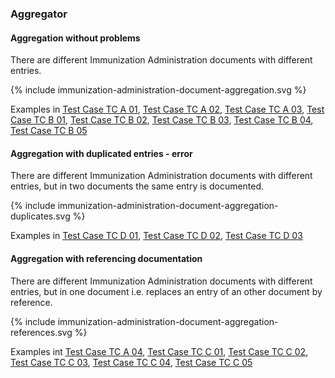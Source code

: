 ### Aggregator

#### Aggregation without problems

There are different Immunization Administration documents with different entries.

<div>{% include immunization-administration-document-aggregation.svg %}</div>

Examples in [Test Case TC A 01](TC_A01.html), [Test Case TC A 02](TC_A02.html), [Test Case TC A 03](TC_A03.html), [Test Case TC B 01](TC_B01.html), [Test Case TC B 02](TC_B02.html), [Test Case TC B 03](TC_B03.html), [Test Case TC B 04](TC_B04.html), [Test Case TC B 05](TC_B05.html)

#### Aggregation with duplicated entries - error

There are different Immunization Administration documents with different entries, but in two documents the same entry is documented.

<div>{% include immunization-administration-document-aggregation-duplicates.svg %}</div>

Examples in [Test Case TC D 01](TC_D01.html), [Test Case TC D 02](TC_D02.html), [Test Case TC D 03](TC_D03.html)


#### Aggregation with referencing documentation

There are different Immunization Administration documents with different entries, but in one document i.e. replaces an entry of an other document by reference.

<div>{% include immunization-administration-document-aggregation-references.svg %}</div>

Examples int [Test Case TC A 04](TC_A04.html), [Test Case TC C 01](TC_C01.html), [Test Case TC C 02](TC_C02.html), [Test Case TC C 03](TC_C03.html), [Test Case TC C 04](TC_C04.html), [Test Case TC C 05](TC_C05.html)
